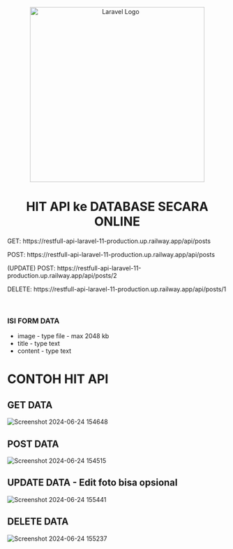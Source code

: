 <p align="center"><a href="https://laravel.com" target="_blank"><img src="https://raw.githubusercontent.com/laravel/art/master/logo-lockup/5%20SVG/2%20CMYK/1%20Full%20Color/laravel-logolockup-cmyk-red.svg" width="400" alt="Laravel Logo"></a></p>

<h1 align="center"> HIT API ke DATABASE SECARA ONLINE </h1>
<a href="https://restfull-api-laravel-11-production.up.railway.app/" target="_blank"></a>
<p>GET: https://restfull-api-laravel-11-production.up.railway.app/api/posts </p>
<p>POST: https://restfull-api-laravel-11-production.up.railway.app/api/posts</p>
<p>(UPDATE) POST: https://restfull-api-laravel-11-production.up.railway.app/api/posts/2</p>
<p>DELETE: https://restfull-api-laravel-11-production.up.railway.app/api/posts/1</p>
<br>
<h3>ISI FORM DATA</h3>
<form>
    <ul>
        <li>image - type file - max 2048 kb</li>
        <li>title - type text</li>
        <li>content - type text</li>
    </ul>
</form>

<h1>CONTOH HIT API</h1>

## GET DATA
![Screenshot 2024-06-24 154648](https://github.com/fikrifirmansyah62/RestFull-API-Laravel-11/assets/110882579/44f1aae5-2e90-407a-9370-1d54cd5cd53c)

## POST DATA
![Screenshot 2024-06-24 154515](https://github.com/fikrifirmansyah62/RestFull-API-Laravel-11/assets/110882579/953c37cf-8fbc-4dfe-b281-3d510d7afd41)

## UPDATE DATA - Edit foto bisa opsional 
![Screenshot 2024-06-24 155441](https://github.com/fikrifirmansyah62/RestFull-API-Laravel-11/assets/110882579/d40906e1-3990-4e9f-96ae-00af9f16ad19)

## DELETE DATA
![Screenshot 2024-06-24 155237](https://github.com/fikrifirmansyah62/RestFull-API-Laravel-11/assets/110882579/4280df7a-50da-470f-b9cd-a8c25daa942a)
